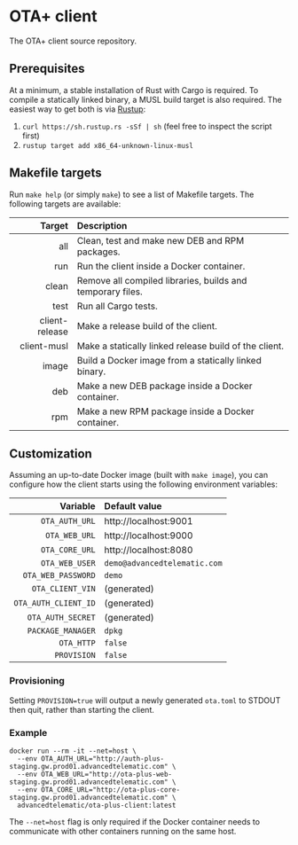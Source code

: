 # OTA+ client

The OTA+ client source repository.

## Prerequisites

At a minimum, a stable installation of Rust with Cargo is required. To compile a statically linked binary, a MUSL build target is also required. The easiest way to get both is via [Rustup](https://www.rustup.rs):

1. `curl https://sh.rustup.rs -sSf | sh` (feel free to inspect the script first)
2. `rustup target add x86_64-unknown-linux-musl`

## Makefile targets

Run `make help` (or simply `make`) to see a list of Makefile targets. The following targets are available:

Target         | Description
-------------: | :----------
all            | Clean, test and make new DEB and RPM packages.
run            | Run the client inside a Docker container.
clean          | Remove all compiled libraries, builds and temporary files.
test           | Run all Cargo tests.
client-release | Make a release build of the client.
client-musl    | Make a statically linked release build of the client.
image          | Build a Docker image from a statically linked binary.
deb            | Make a new DEB package inside a Docker container.
rpm            | Make a new RPM package inside a Docker container.

## Customization

Assuming an up-to-date Docker image (built with `make image`), you can configure how the client starts using the following environment variables:

Variable             | Default value
-------------------: | :--------------------
`OTA_AUTH_URL`       | http://localhost:9001
`OTA_WEB_URL`        | http://localhost:9000
`OTA_CORE_URL`       | http://localhost:8080
`OTA_WEB_USER`       | `demo@advancedtelematic.com`
`OTA_WEB_PASSWORD`   | `demo`
`OTA_CLIENT_VIN`     | (generated)
`OTA_AUTH_CLIENT_ID` | (generated)
`OTA_AUTH_SECRET`    | (generated)
`PACKAGE_MANAGER`    | `dpkg`
`OTA_HTTP`           | `false`
`PROVISION`          | `false`

### Provisioning

Setting `PROVISION=true` will output a newly generated `ota.toml` to STDOUT then quit, rather than starting the client.

### Example

```
docker run --rm -it --net=host \
  --env OTA_AUTH_URL="http://auth-plus-staging.gw.prod01.advancedtelematic.com" \
  --env OTA_WEB_URL="http://ota-plus-web-staging.gw.prod01.advancedtelematic.com" \
  --env OTA_CORE_URL="http://ota-plus-core-staging.gw.prod01.advancedtelematic.com" \
  advancedtelematic/ota-plus-client:latest
```

The `--net=host` flag is only required if the Docker container needs to communicate with other containers running on the same host.
